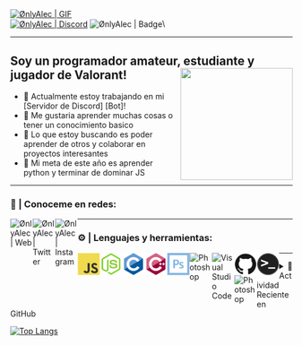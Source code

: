[<img align="center" alt="ØnlyAlec | GIF" src="https://readme-typing-svg.herokuapp.com?font=Monoton&color=22F7A6&size=32&center=true&lines=%5B+%C3%98nlyAlec++%5D"/>][github]\
[<img align="center" alt="ØnlyAlec | Discord" src="https://img.shields.io/discord/821845551921233920?color=blueviolet&label=Server&logo=Discord&style=for-the-badge">][discord]
<img align="center" alt="ØnlyAlec | Badge" src="https://img.shields.io/tokei/lines/github/OnlyAlec/Discord-BcK?color=orange&label=%E2%9A%A1%20Total%20Lines&style=for-the-badge">\

---

## Soy un programador amateur, estudiante y jugador de Valorant! <img width="200px" height="200px" src="https://images-ext-2.discordapp.net/external/xLqU959dX7Vj4R5J336CV1JLgbJ5_49329SnvgqFHGY/%3Fv%3D1/https/cdn.discordapp.com/emojis/852989677376503868.gif" align=right>
- 💬 Actualmente estoy trabajando en mi [Servidor de Discord] [Bot]! 
- 🎈 Me gustaria aprender muchas cosas o tener un conocimiento basico
- 💠 Lo que estoy buscando es poder aprender de otros y colaborar en proyectos interesantes
- 💖 Mi meta de este año es aprender python y terminar de dominar JS

---

### 👥 | Conoceme en redes: 
[<img align="left" alt="ØnlyAlec | Web" width="40px" src="https://img.icons8.com/fluency/48/000000/web-design.png" />][web]
[<img align="left" alt="ØnlyAlec | Twitter" width="40px" src="https://img.icons8.com/fluency/48/000000/twitter-squared.png"/>][twitter]
[<img align="left" alt="ØnlyAlec | Instagram" width="40px" src="https://img.icons8.com/fluency/48/000000/instagram-new.png" />][instagram]

---

### ⚙ | Lenguajes y herramientas:
<!-- [<img align="left" alt="HTML5" width="40px" src="https://raw.githubusercontent.com/devicons/devicon/master/icons/html5/html5-original-wordmark.svg" />][html5] -->
<!-- [<img align="left" alt="CSS3" width="40px" src="https://raw.githubusercontent.com/devicons/devicon/master/icons/css3/css3-original-wordmark.svg" />][css] -->

[<img align="left" alt="JavaScript" width="40px" src="https://raw.githubusercontent.com/devicons/devicon/master/icons/javascript/javascript-original.svg" />][javascript]
[<img align="left" alt="NodeJS" width="40px" src="https://raw.githubusercontent.com/devicons/devicon/00f02ef57fb7601fd1ddcc2fe6fe670fef3ae3e4/icons/nodejs/nodejs-plain.svg"/>][nodejs]
[<img align="left" alt="NodeJS" width="40px" src="https://raw.githubusercontent.com/devicons/devicon/master/icons/c/c-original.svg" />][c]
[<img align="left" alt="NodeJS" width="40px" src="https://raw.githubusercontent.com/devicons/devicon/master/icons/cplusplus/cplusplus-original.svg" />][c]

[<img align="left" alt="Photoshop" width="40px" src="https://raw.githubusercontent.com/devicons/devicon/master/icons/photoshop/photoshop-line.svg" />][photoshop]
[<img align="left" alt="Photoshop" width="40px" src="https://www.vectorlogo.zone/logos/adobe_illustrator/adobe_illustrator-icon.svg" />][illustrator]
[<img align="left" alt="Visual Studio Code" width="40px" src="https://cdn.worldvectorlogo.com/logos/visual-studio-code-1.svg" />][vscode]
[<img align="left" alt="GitHub" width="40px" src="https://raw.githubusercontent.com/devicons/devicon/00f02ef57fb7601fd1ddcc2fe6fe670fef3ae3e4/icons/github/github-original.svg" />][github]
<img align="left" alt="Terminal" width="40px" src="https://raw.githubusercontent.com/github/explore/80688e429a7d4ef2fca1e82350fe8e3517d3494d/topics/terminal/terminal.png" />
[<img align="left" alt="Photoshop" width="40px" src="https://www.vectorlogo.zone/logos/getpostman/getpostman-icon.svg" />][postman]

---

<details>
    <summary>💎 Actividad Reciente en GitHub</summary>
    <!--START_SECTION:activity-->
1. 🗣 Commented on [#1](https://github.com/dmgrstuff/rpcgecko/issues/1) in [dmgrstuff/rpcgecko](https://github.com/dmgrstuff/rpcgecko)
2. ❗️ Opened issue [#1](https://github.com/dmgrstuff/rpcgecko/issues/1) in [dmgrstuff/rpcgecko](https://github.com/dmgrstuff/rpcgecko)
3. ❗️ Opened issue [#2](https://github.com/jamesl1001/deviantART-API/issues/2) in [jamesl1001/deviantART-API](https://github.com/jamesl1001/deviantART-API)
4. 🗣 Commented on [#17](https://github.com/KhushrajRathod/repl.deploy/issues/17) in [KhushrajRathod/repl.deploy](https://github.com/KhushrajRathod/repl.deploy)
5. ❗️ Closed issue [#17](https://github.com/KhushrajRathod/repl.deploy/issues/17) in [KhushrajRathod/repl.deploy](https://github.com/KhushrajRathod/repl.deploy)
<!--END_SECTION:activity-->
</details>

[![Top Langs](https://github-readme-stats.vercel.app/api/top-langs/?username=OnlyAlec&theme=tokyonight)](https://github.com/OnlyAlec)

[instagram]: https://www.instagram.com/alexis.chacs
[github]: https://github.com/OnlyAlec
[web]: https://thealexsview.pixieset.com
[twitter]: https://twitter.com/DerkerBec
[discord]: https://discord.com/invite/uWzpuaEnvb

[vscode]: https://code.visualstudio.com
[html5]: https://www.w3.org/html/
[css]: https://www.w3schools.com/css
[javascript]: https://developer.mozilla.org/en-US/docs/Web/JavaScript
[nodejs]: https://nodejs.org
[c]: https://visualstudio.microsoft.com/es/vs/features/cplusplus/
[photoshop]: https://www.photoshop.com
[illustrator]: https://www.adobe.com/mx/products/illustrator.html
[postman]: https://www.postman.com

<!-- ![Uptime Robot ratio (7 days)](https://img.shields.io/uptimerobot/ratio/m788264843-c4158ce1bcebf4d1fa85aab2?color=blue&label=Online&logo=Discord&style=for-the-badge) -->

